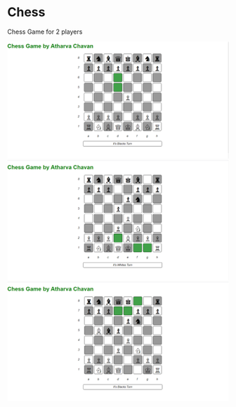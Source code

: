 # Chess
Chess Game for 2 players

<img src="1.png" alt="SS" />
<img src="2.png" alt="SS" />
<img src="3.png" alt="SS" />
